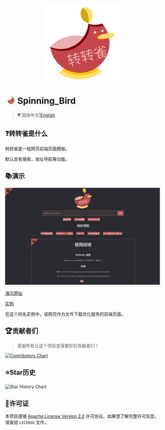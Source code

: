 <p align="center">
    <img height="256" src='./img/icon.svg' />
</p>

# <img height="30" style="margin: -3px 5px;" src="./img/icon.svg"/>Spinning_Bird

> 🌏简体中文|[English](./README_English.md)

## ❓转转雀是什么

转转雀是一组网页前端页面模板。

默认具有搜索，地址导航等功能。

## 📚演示

<p align="center">
    <img src="https://github.com/PJ-568/Spinning_Bird/blob/main/img/%E6%BC%94%E7%A4%BA.webp">
</p>

[演示网址](https://pj568.eu.org/Spinning_Bird/)

[实例](https://proxy.pj568.eu.org/)

在这个同名实例中，该网页作为文件下载优化服务的前端页面。

## 🏆贡献者们

> 感谢所有让这个项目变得更好的贡献者们！

[![Contributors Chart](https://contrib.rocks/image?repo=PJ-568/Spinning_Bird)](https://github.com/PJ-568/Spinning_Bird/graphs/contributors)

## ⭐Star历史

![Star History Chart](https://api.star-history.com/svg?repos=PJ-568/Spinning_Bird&type=Date)

## 📄许可证

本项目遵循 [Apache License Version 2.0](http://www.apache.org/licenses/LICENSE-2.0) 许可协议。如果想了解完整许可信息，请查阅 `LICENSE` 文件。